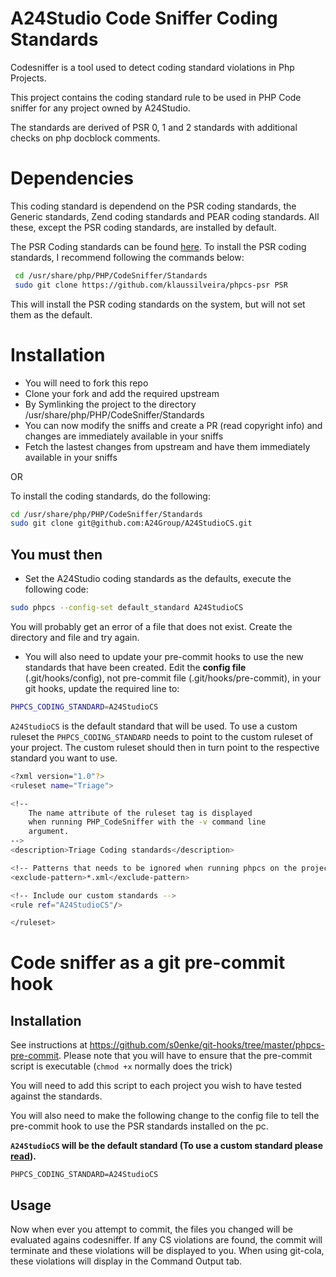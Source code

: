 # A24Studio Code Sniffer Coding Standards

Codesniffer is a tool used to detect coding standard violations in Php Projects. 

This project contains the coding standard rule to be used in PHP Code sniffer for any
project owned by A24Studio.

The standards are derived of PSR 0, 1 and 2 standards with additional checks on php docblock
comments.

# Dependencies

This coding standard is dependend on the PSR coding standards, the Generic standards, Zend coding standards
and PEAR coding standards. All these, except the PSR coding standards, are installed by default.

The PSR Coding standards can be found [here](git://github.com/klaussilveira/phpcs-psr.git). To install the PSR coding standards, I recommend following the commands below:
```bash
 cd /usr/share/php/PHP/CodeSniffer/Standards
 sudo git clone https://github.com/klaussilveira/phpcs-psr PSR
```
This will install the PSR coding standards on the system, but will not set them as the default.

# Installation
 * You will need to fork this repo
 * Clone your fork and add the required upstream
 * By Symlinking the project to the directory /usr/share/php/PHP/CodeSniffer/Standards
  * You can now modify the sniffs and create a PR (read copyright info) and changes are immediately available in your sniffs
  * Fetch the lastest changes from upstream and have them immediately available in your sniffs 

OR

To install the coding standards, do the following:
```bash
cd /usr/share/php/PHP/CodeSniffer/Standards
sudo git clone git@github.com:A24Group/A24StudioCS.git
```
## You must then
 * Set the A24Studio coding standards as the defaults, execute the following code:

```bash
sudo phpcs --config-set default_standard A24StudioCS
```
You will probably get an error of a file that does not exist.  Create the directory and file and try again.

 * You will also need to update your pre-commit hooks to use the new standards that have been created.
 Edit the **config file** (.git/hooks/config), not pre-commit file (.git/hooks/pre-commit), in your git hooks, update the required line to:

```bash
PHPCS_CODING_STANDARD=A24StudioCS
```

`A24StudioCS` is the default standard that will be used. To use a custom ruleset the `PHPCS_CODING_STANDARD`
needs to point to the custom ruleset of your project. The custom ruleset should then in turn point to the respective standard you want to use.

```bash
<?xml version="1.0"?>
<ruleset name="Triage">

<!--
    The name attribute of the ruleset tag is displayed
    when running PHP_CodeSniffer with the -v command line
    argument.
-->
<description>Triage Coding standards</description>

<!-- Patterns that needs to be ignored when running phpcs on the project. -->
<exclude-pattern>*.xml</exclude-pattern>

<!-- Include our custom standards -->
<rule ref="A24StudioCS"/>

</ruleset>
```

# Code sniffer as a git pre-commit hook

## Installation

See instructions at https://github.com/s0enke/git-hooks/tree/master/phpcs-pre-commit. Please note that you will have to ensure that the pre-commit script is executable (`chmod +x` normally does the trick)

You will need to add this script to each project you wish to have tested against the standards.

You will also need to make the following change to the config file to tell the pre-commit hook to use the PSR standards installed on the pc.

**`A24StudioCS` will be the default standard (To use a custom standard please [read](https://github.com/A24Group/A24StudioCS#you-must-then)).**

```
PHPCS_CODING_STANDARD=A24StudioCS
```

## Usage

Now when ever you attempt to commit, the files you changed will be evaluated agains codesniffer. If any CS violations are found, the commit will terminate and these violations will be displayed to you. When using git-cola, these violations will display in the Command Output tab.
